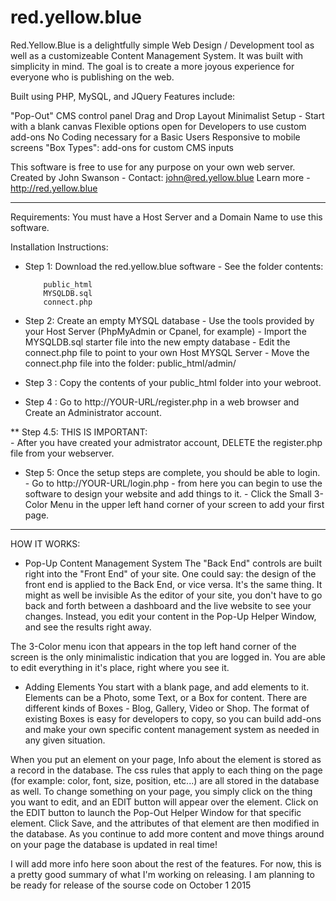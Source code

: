 # red.yellow.blue

Red.Yellow.Blue is a delightfully simple Web Design / Development tool as well as a customizeable Content Management System. It was built with simplicity in mind. The goal is to create a more joyous experience for everyone who is publishing on the web. 

Built using PHP, MySQL, and JQuery
Features include:

"Pop-Out" CMS control panel
Drag and Drop Layout 
Minimalist Setup - Start with a blank canvas
Flexible options open for Developers to use custom add-ons
No Coding necessary for a Basic Users
Responsive to mobile screens
"Box Types": add-ons for custom CMS inputs 




This software is free to use for any purpose on your own web server. 
Created by John Swanson - Contact: john@red.yellow.blue
Learn more -  http://red.yellow.blue


----------------------------------------------------------------------------------


Requirements:  You must have a Host Server and a Domain Name to use this software. 


Installation Instructions:

* Step 1: Download the red.yellow.blue software 
        - See the folder contents: 
          
          public_html
          MYSQLDB.sql
          connect.php


* Step 2: Create an empty MYSQL database
        - Use the tools provided by your Host Server (PhpMyAdmin or Cpanel, for example)
        - Import the MYSQLDB.sql starter file into the new empty database 
        - Edit the connect.php file to point to your own Host MYSQL Server
        - Move the connect.php file into the folder: public_html/admin/


* Step 3 : Copy the contents of your public_html folder into your webroot. 




* Step 4 : Go to http://YOUR-URL/register.php in a web browser and Create an Administrator account. 

** Step 4.5: THIS IS IMPORTANT:  
          - After you have created your admistrator account, DELETE the register.php file from your webserver. 




* Step 5: Once the setup steps are complete, you should be able to login. 
        - Go to http://YOUR-URL/login.php
        - from here you can begin to use the software to design your website and add things to it.
        - Click the Small 3-Color Menu in the upper left hand corner of your screen to add your first page. 


---------------------------------------------------------------------------------

HOW IT WORKS:

* Pop-Up Content Management System
The "Back End" controls are built right into the "Front End" of your site. One could say: the design of the front end is applied to the Back End, or vice versa. It's the same thing. It might as well be invisible
As the editor of your site, you don't have to go back and forth between a dashboard and the live website to see your changes. Instead, you edit your content in the Pop-Up Helper Window, and see the results right away.  

The 3-Color menu icon that appears in the top left hand corner of the screen is the only minimalistic indication that you are logged in. You are able to edit everything in it's place, right where you see it. 


* Adding Elements
You start with a blank page, and add elements to it.  Elements can be a Photo, some Text, or a Box for content.  There are different kinds of Boxes -  Blog, Gallery, Video or Shop. The format of existing Boxes is easy for developers to copy, so you can build add-ons and make your own specific content management system as needed in any given situation. 

When you put an element on your page, Info about the element is stored as a record in the database. The css rules that apply to each thing on the page (for example: color, font, size, position, etc...) are all stored in the database as well. To change something on your page, you simply click on the thing you want to edit, and an EDIT button will appear over the element. Click on the EDIT button to launch the Pop-Out Helper Window for that specific element. Click Save, and the attributes of that element are then modified in the database. As you continue to add more content and move things around on your page the database is updated in real time! 



I will add more info here soon about the rest of the features. For now, this is a pretty good summary of what I'm working on releasing. I am planning to be ready for release of the sourse code on October 1 2015


